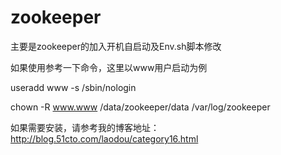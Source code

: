 # zookeeper

主要是zookeeper的加入开机自启动及Env.sh脚本修改

如果使用参考一下命令，这里以www用户启动为例

useradd www -s /sbin/nologin

chown -R www.www /data/zookeeper/data /var/log/zookeeper

如果需要安装，请参考我的博客地址：http://blog.51cto.com/laodou/category16.html


